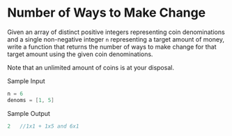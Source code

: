 # Number of Ways to Make Change

Given an array of distinct positive integers representing coin denominations and a single non-negative integer `n` representing a target amount of money, write a function that returns the number of ways to make change for that target amount using the given coin denominations.

Note that an unlimited amount of coins is at your disposal.

Sample Input

```go
n = 6
denoms = [1, 5]
```

Sample Output

```go
2   //1x1 + 1x5 and 6x1
```
